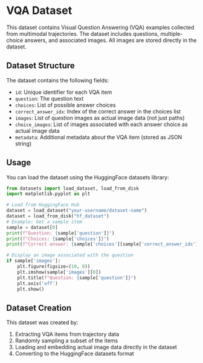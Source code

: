 # VQA Dataset

This dataset contains Visual Question Answering (VQA) examples collected from multimodal trajectories. The dataset includes questions, multiple-choice answers, and associated images. All images are stored directly in the dataset.

## Dataset Structure

The dataset contains the following fields:

- `id`: Unique identifier for each VQA item
- `question`: The question text
- `choices`: List of possible answer choices
- `correct_answer_idx`: Index of the correct answer in the choices list
- `images`: List of question images as actual image data (not just paths)
- `choice_images`: List of images associated with each answer choice as actual image data
- `metadata`: Additional metadata about the VQA item (stored as JSON string)

## Usage

You can load the dataset using the HuggingFace datasets library:

```python
from datasets import load_dataset, load_from_disk
import matplotlib.pyplot as plt

# Load from HuggingFace Hub
dataset = load_dataset("your-username/dataset-name")
dataset = load_from_disk("hf_dataset")
# Example: Get a sample item
sample = dataset[0]
print(f"Question: {sample['question']}")
print(f"Choices: {sample['choices']}")
print(f"Correct answer: {sample['choices'][sample['correct_answer_idx']]}")

# Display an image associated with the question
if sample['images']:
    plt.figure(figsize=(10, 8))
    plt.imshow(sample['images'][0])
    plt.title(f"Question: {sample['question']}")
    plt.axis('off')
    plt.show()
```

## Dataset Creation

This dataset was created by:
1. Extracting VQA items from trajectory data
2. Randomly sampling a subset of the items
3. Loading and embedding actual image data directly in the dataset
4. Converting to the HuggingFace datasets format

